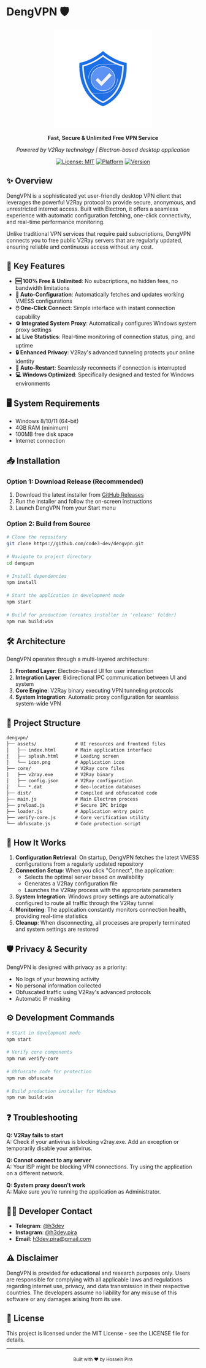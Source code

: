 # DengVPN 🛡️

<div align="center">
  
![DengVPN Logo](assets/icon.png)

**Fast, Secure & Unlimited Free VPN Service**

*Powered by V2Ray technology | Electron-based desktop application*

[![License: MIT](https://img.shields.io/badge/License-MIT-blue.svg)](https://opensource.org/licenses/MIT)
[![Platform](https://img.shields.io/badge/Platform-Windows-brightgreen.svg)](https://github.com/code3-dev/dengvpn)
[![Version](https://img.shields.io/badge/Version-1.1.0-orange.svg)](https://github.com/code3-dev/dengvpn)

</div>

## ✨ Overview

DengVPN is a sophisticated yet user-friendly desktop VPN client that leverages the powerful V2Ray protocol to provide secure, anonymous, and unrestricted internet access. Built with Electron, it offers a seamless experience with automatic configuration fetching, one-click connectivity, and real-time performance monitoring.

Unlike traditional VPN services that require paid subscriptions, DengVPN connects you to free public V2Ray servers that are regularly updated, ensuring reliable and continuous access without any cost.

## 🚀 Key Features

- **🆓 100% Free & Unlimited**: No subscriptions, no hidden fees, no bandwidth limitations
- **🔄 Auto-Configuration**: Automatically fetches and updates working VMESS configurations
- **🖱️ One-Click Connect**: Simple interface with instant connection capability
- **⚙️ Integrated System Proxy**: Automatically configures Windows system proxy settings
- **📊 Live Statistics**: Real-time monitoring of connection status, ping, and uptime
- **🔒 Enhanced Privacy**: V2Ray's advanced tunneling protects your online identity
- **🔄 Auto-Restart**: Seamlessly reconnects if connection is interrupted
- **💻 Windows Optimized**: Specifically designed and tested for Windows environments

## 🖥️ System Requirements

- Windows 8/10/11 (64-bit)
- 4GB RAM (minimum)
- 100MB free disk space
- Internet connection

## 📥 Installation

### Option 1: Download Release (Recommended)

1. Download the latest installer from [GitHub Releases](https://github.com/code3-dev/dengvpn/releases)
2. Run the installer and follow the on-screen instructions
3. Launch DengVPN from your Start menu

### Option 2: Build from Source

```bash
# Clone the repository
git clone https://github.com/code3-dev/dengvpn.git

# Navigate to project directory
cd dengvpn

# Install dependencies
npm install

# Start the application in development mode
npm start

# Build for production (creates installer in 'release' folder)
npm run build:win
```

## 🛠️ Architecture

DengVPN operates through a multi-layered architecture:

1. **Frontend Layer**: Electron-based UI for user interaction
2. **Integration Layer**: Bidirectional IPC communication between UI and system
3. **Core Engine**: V2Ray binary executing VPN tunneling protocols
4. **System Integration**: Automatic proxy configuration for seamless system-wide VPN

## 📁 Project Structure

```
dengvpn/
├── assets/              # UI resources and frontend files
│   ├── index.html       # Main application interface
│   ├── splash.html      # Loading screen
│   └── icon.png         # Application icon
├── core/                # V2Ray core files
│   ├── v2ray.exe        # V2Ray binary
│   ├── config.json      # V2Ray configuration
│   └── *.dat            # Geo-location databases
├── dist/                # Compiled and obfuscated code
├── main.js              # Main Electron process
├── preload.js           # Secure IPC bridge
├── loader.js            # Application entry point
├── verify-core.js       # Core verification utility
└── obfuscate.js         # Code protection script
```

## 🔄 How It Works

1. **Configuration Retrieval**: On startup, DengVPN fetches the latest VMESS configurations from a regularly updated repository
2. **Connection Setup**: When you click "Connect", the application:
   - Selects the optimal server based on availability
   - Generates a V2Ray configuration file
   - Launches the V2Ray process with the appropriate parameters
3. **System Integration**: Windows proxy settings are automatically configured to route all traffic through the V2Ray tunnel
4. **Monitoring**: The application constantly monitors connection health, providing real-time statistics
5. **Cleanup**: When disconnecting, all processes are properly terminated and system settings are restored

## 🛡️ Privacy & Security

DengVPN is designed with privacy as a priority:

- No logs of your browsing activity
- No personal information collected
- Obfuscated traffic using V2Ray's advanced protocols
- Automatic IP masking

## ⚙️ Development Commands

```bash
# Start in development mode
npm start

# Verify core components
npm run verify-core

# Obfuscate code for protection
npm run obfuscate

# Build production installer for Windows
npm run build:win
```

## ❓ Troubleshooting

**Q: V2Ray fails to start**  
A: Check if your antivirus is blocking v2ray.exe. Add an exception or temporarily disable your antivirus.

**Q: Cannot connect to any server**  
A: Your ISP might be blocking VPN connections. Try using the application on a different network.

**Q: System proxy doesn't work**  
A: Make sure you're running the application as Administrator.

## 👨‍💻 Developer Contact

- **Telegram**: [@h3dev](https://t.me/h3dev)
- **Instagram**: [@h3dev.pira](https://instagram.com/h3dev.pira)
- **Email**: h3dev.pira@gmail.com

## ⚠️ Disclaimer

DengVPN is provided for educational and research purposes only. Users are responsible for complying with all applicable laws and regulations regarding internet use, privacy, and data transmission in their respective countries. The developers assume no liability for any misuse of this software or any damages arising from its use.

## 📜 License

This project is licensed under the MIT License - see the LICENSE file for details.

---

<div align="center">
  <sub>Built with ❤️ by Hossein Pira</sub>
</div> 